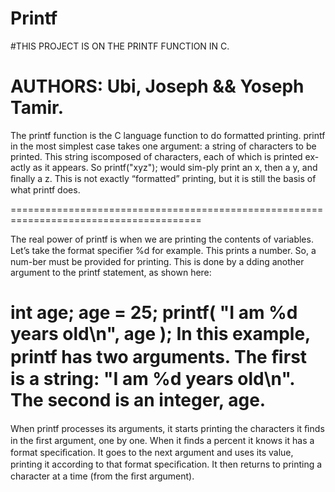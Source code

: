 # Printf

#THIS PROJECT IS ON THE PRINTF FUNCTION IN C.

AUTHORS: Ubi, Joseph && Yoseph Tamir.
=====================================


The printf function is the C language function to do formatted printing.
printf in the most simplest case takes one argument: a string of characters to be printed.
This string iscomposed of characters, each of which is printed ex-actly as it appears.
So printf("xyz"); would sim-ply print an x, then a y, and ﬁnally a z.
This is not exactly “formatted” printing, but it is still the basis of what printf does.

=======================================================================================


The real power of printf is when we are printing the contents of variables.
Let’s take the format speciﬁer %d for example. This prints a number.
So, a num-ber must be provided for printing.
This is done by a dding another argument to the printf statement, as shown here:

int age; age = 25; printf( "I am %d years old\n", age );
In this example, printf has two arguments.
The ﬁrst is a string: "I am %d years old\n".
The second is an integer, age.
======================================


When printf processes its arguments, it starts printing the characters it ﬁnds in the ﬁrst argument, one by one.
When it ﬁnds a percent it knows it has a format speciﬁcation.
It goes to the next argument and uses its value, printing it according to that format speciﬁcation.
It then returns to printing a character at a time (from the ﬁrst argument).
